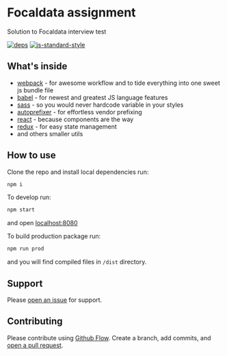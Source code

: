 # Focaldata assignment

 Solution to Focaldata interview test
 
 [![deps](https://david-dm.org/smith-chris/focaldata-assignment.svg)](https://david-dm.org/smith-chris/focaldata-assignment)
 [![js-standard-style](https://img.shields.io/badge/code%20style-standard-brightgreen.svg)](http://standardjs.com)
 
## What's inside

- [webpack](https://webpack.js.org/) - for awesome workflow and to tide everything into one sweet js bundle file
- [babel](https://babeljs.io/) - for newest and greatest JS language features
- [sass](http://sass-lang.com/) - so you would never hardcode variable in your styles
- [autoprefixer](https://autoprefixer.github.io/) - for effortless vendor prefixing
- [react](https://reactjs.org/) - because components are the way 
- [redux](http://redux.js.org/) - for easy state management
- and others smaller utils

## How to use

Clone the repo and install local dependencies run:
```sh
npm i
```

To develop run:
```sh
npm start
```
and open [localhost:8080](http://localhost:8080/)


To build production package run:
```sh
npm run prod
```

and you will find compiled files in `/dist` directory.

## Support

Please [open an issue](https://github.com/smith-chris/focaldata-assignment/issues/new) for support.

## Contributing

Please contribute using [Github Flow](https://guides.github.com/introduction/flow/). Create a branch, add commits, and [open a pull request](https://github.com/smith-chris/focaldata-assignment/compare).